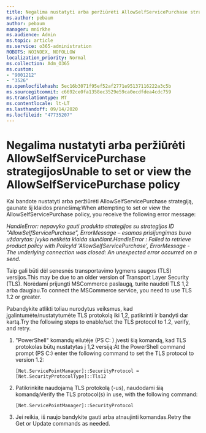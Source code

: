 ```yaml
---
title: Negalima nustatyti arba peržiūrėti AllowSelfServicePurchase strategijos
ms.author: pebaum
author: pebaum
manager: mnirkhe
ms.audience: Admin
ms.topic: article
ms.service: o365-administration
ROBOTS: NOINDEX, NOFOLLOW
localization_priority: Normal
ms.collection: Adm_O365
ms.custom:
- "9001212"
- "3526"
ms.openlocfilehash: 5ec16b3071f95ef52af2771e95137116222a3c5b
ms.sourcegitcommit: c6692ce0fa1358ec3529e59ca0ecdfdea4cdc759
ms.translationtype: MT
ms.contentlocale: lt-LT
ms.lasthandoff: 09/14/2020
ms.locfileid: "47735207"
---
```

# <a name="unable-to-set-or-view-the-allowselfservicepurchase-policy"></a><span data-ttu-id="f75bb-102">Negalima nustatyti arba peržiūrėti AllowSelfServicePurchase strategijos</span><span class="sxs-lookup"><span data-stu-id="f75bb-102">Unable to set or view the AllowSelfServicePurchase policy</span></span>

<span data-ttu-id="f75bb-103">Kai bandote nustatyti arba peržiūrėti AllowSelfServicePurchase strategiją, gaunate šį klaidos pranešimą:</span><span class="sxs-lookup"><span data-stu-id="f75bb-103">When attempting to set or view the AllowSelfServicePurchase policy, you receive the following error message:</span></span>

<span data-ttu-id="f75bb-104">*HandleError: nepavyko gauti produkto strategijos su strategijos ID "AllowSelfServicePurchase", ErrorMessage – esamas prisijungimas buvo uždarytas: įvyko netikėta klaida siunčiant.*</span><span class="sxs-lookup"><span data-stu-id="f75bb-104">*HandleError : Failed to retrieve product policy with PolicyId 'AllowSelfServicePurchase', ErrorMessage - The underlying connection was closed: An unexpected error occurred on a send.*</span></span>

<span data-ttu-id="f75bb-105">Taip gali būti dėl senesnės transportavimo lygmens saugos (TLS) versijos.</span><span class="sxs-lookup"><span data-stu-id="f75bb-105">This may be due to an older version of Transport Layer Security (TLS).</span></span> <span data-ttu-id="f75bb-106">Norėdami prijungti MSCommerce paslaugą, turite naudoti TLS 1,2 arba daugiau.</span><span class="sxs-lookup"><span data-stu-id="f75bb-106">To connect the MSCommerce service, you need to use TLS 1.2 or greater.</span></span>  

<span data-ttu-id="f75bb-107">Pabandykite atlikti toliau nurodytus veiksmus, kad įgalintumėte/nustatytumėte TLS protokolą iki 1,2, patikrinti ir bandyti dar kartą.</span><span class="sxs-lookup"><span data-stu-id="f75bb-107">Try the following steps to enable/set the TLS protocol to 1.2, verify, and retry.</span></span>
 1. <span data-ttu-id="f75bb-108">"PowerShell" komandų eilutėje (PS C: \) įvesti šią komandą, kad TLS protokolas būtų nustatytas į 1,2 versiją:</span><span class="sxs-lookup"><span data-stu-id="f75bb-108">At the PowerShell command prompt (PS C:\) enter the following command to set the TLS protocol to version 1.2:</span></span>

    `[Net.ServicePointManager]::SecurityProtocol = [Net.SecurityProtocolType]::Tls12`

2. <span data-ttu-id="f75bb-109">Patikrinkite naudojamą TLS protokolą (-us), naudodami šią komandą:</span><span class="sxs-lookup"><span data-stu-id="f75bb-109">Verify the TLS protocol(s) in use, with the following command:</span></span>

    `[Net.ServicePointManager]::SecurityProtocol` 

3. <span data-ttu-id="f75bb-110">Jei reikia, iš naujo bandykite gauti arba atnaujinti komandas.</span><span class="sxs-lookup"><span data-stu-id="f75bb-110">Retry the Get or Update commands as needed.</span></span>

